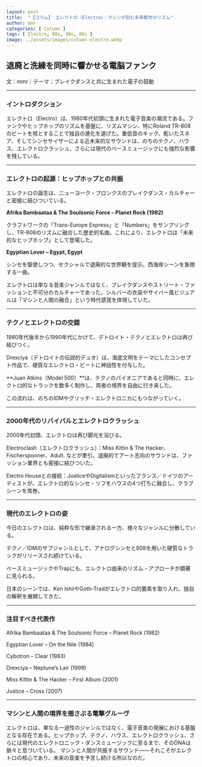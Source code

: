 ```yaml
---
layout: post
title:  "【コラム】 エレクトロ（Electro）：マシンが刻む未来都市のリズム"
author: mmr
categories: [ Column ]
tags: [ Electro, 80s, 90s, 00s ]
image: ../assets/images/column-electro.webp
---
```


## 退廃と洗練を同時に響かせる電脳ファンク


文：mmr｜テーマ：ブレイクダンスと共に生まれた電子の鼓動

<hr>

### イントロダクション

エレクトロ（Electro）は、1980年代初頭に生まれた電子音楽の潮流である。ファンクやヒップホップのリズムを基盤に、リズムマシン、特にRoland TR-808のビートを核とすることで独自の進化を遂げた。重低音のキック、乾いたスネア、そしてシンセサイザーによる近未来的なサウンドは、のちのテクノ、ハウス、エレクトロクラッシュ、さらには現代のベースミュージックにも強烈な影響を残している。

<hr>

### エレクトロの起源：ヒップホップとの共振

エレクトロの誕生は、ニューヨーク・ブロンクスのブレイクダンス・カルチャーと密接に結びついている。

**Afrika Bambaataa & The Soulsonic Force – Planet Rock (1982)**

クラフトワークの「Trans-Europe Express」と「Numbers」をサンプリングし、TR-808のリズムに融合した歴史的名曲。これにより、エレクトロは「未来的なヒップホップ」として登場した。

**Egyptian Lover – Egypt, Egypt**

シンセを駆使しつつ、セクシャルで退廃的な世界観を提示。西海岸シーンを象徴する一曲。

エレクトロは単なる音楽ジャンルではなく、ブレイクダンスやストリート・ファッションと不可分のカルチャーであった。シルバーの衣装やサイバー風ビジュアルは「マシンと人間の融合」という時代感覚を体現していた。

<hr>

### テクノとエレクトロの交錯

1980年代後半から1990年代にかけて、デトロイト・テクノとエレクトロは再び結びつく。

Drexciya（デトロイトの伝説的デュオ）は、海底文明をテーマにしたコンセプト作品で、硬質なエレクトロ・ビートに神話性を付与した。

**Juan Atkins（Model 500）**は、テクノのパイオニアであると同時に、エレクトロ的なトラックを数多く制作し、両者の境界を自由に行き来した。

この流れは、のちのIDMやグリッチ・エレクトロニカにもつながっていく。

<hr>

### 2000年代のリバイバルとエレクトロクラッシュ

2000年代初頭、エレクトロは再び脚光を浴びる。

Electroclash（エレクトロクラッシュ）：Miss Kittin & The Hacker、Fischerspooner、Adult. などが牽引。退廃的でアート志向のサウンドは、ファッション業界とも密接に結びついた。

Electro Houseとの接続：JusticeやDigitalismといったフランス／ドイツのアーティストが、エレクトロ的なシンセ・リフをハウスの4つ打ちに融合し、クラブシーンを席巻。

<hr>

### 現代のエレクトロの姿

今日のエレクトロは、純粋な形で継承される一方、様々なジャンルに分散している。

テクノ／IDMのサブジャンルとして、アナログシンセと808を用いた硬質なトラックがリリースされ続けている。

ベースミュージックやTrapにも、エレクトロ由来のリズム・アプローチが顕著に見られる。

日本のシーンでは、Ken IshiiやGoth-Tradがエレクトロ的要素を取り入れ、独自の解釈を展開してきた。

<hr>

### 注目すべき代表作

Afrika Bambaataa & The Soulsonic Force – Planet Rock (1982)

Egyptian Lover – On the Nile (1984)

Cybotron – Clear (1983)

Drexciya – Neptune’s Lair (1999)

Miss Kittin & The Hacker – First Album (2001)

Justice – Cross (2007)

<hr>

### マシンと人間の境界を揺さぶる電撃グルーヴ

エレクトロは、単なる一過性のジャンルではなく、電子音楽の発展における基盤となる存在である。ヒップホップ、テクノ、ハウス、エレクトロクラッシュ、さらには現代のエレクトロニック・ダンスミュージックに至るまで、そのDNAは脈々と息づいている。
マシンと人間が共振するサウンド――それこそがエレクトロの核心であり、未来の音楽を予言し続ける所以なのだ。